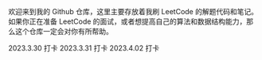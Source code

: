 欢迎来到我的 Github 仓库，这里主要存放着我刷 LeetCode 的解题代码和笔记。如果你正在准备 LeetCode 的面试，或者想提高自己的算法和数据结构能力，那么这个仓库一定会对你有所帮助。

2023.3.30 打卡
2023.3.31 打卡
2023.4.02 打卡
